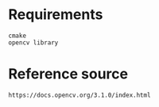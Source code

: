 # Requirements

    cmake
    opencv library

# Reference source

	https://docs.opencv.org/3.1.0/index.html	
